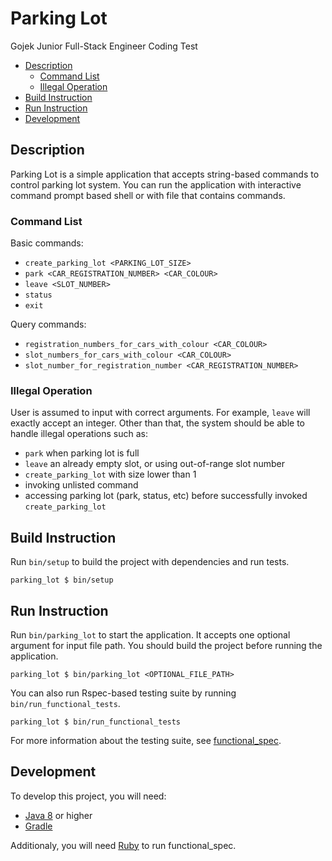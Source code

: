 # Parking Lot

Gojek Junior Full-Stack Engineer Coding Test

* [Description](#description)
  - [Command List](#command-list)
  - [Illegal Operation](#illegal-operation)
* [Build Instruction](#build-instruction)
* [Run Instruction](#run-instruction)
* [Development](#development)

## Description

Parking Lot is a simple application that accepts string-based commands to control parking lot system. 
You can run the application with interactive command prompt based shell or with file that contains 
commands. 

### Command List

Basic commands: 

* `create_parking_lot <PARKING_LOT_SIZE>`
* `park <CAR_REGISTRATION_NUMBER> <CAR_COLOUR>`
* `leave <SLOT_NUMBER>`
* `status`
* `exit`

Query commands:

* `registration_numbers_for_cars_with_colour <CAR_COLOUR>`
* `slot_numbers_for_cars_with_colour <CAR_COLOUR>`
* `slot_number_for_registration_number <CAR_REGISTRATION_NUMBER>`

### Illegal Operation

User is assumed to input with correct arguments. For example, `leave` will exactly accept an integer. 
Other than that, the system should be able to handle illegal operations such as:
* `park` when parking lot is full
* `leave` an already empty slot, or using out-of-range slot number
* `create_parking_lot` with size lower than 1
* invoking unlisted command
* accessing parking lot (park, status, etc) before successfully invoked `create_parking_lot`

## Build Instruction

Run `bin/setup` to build the project with dependencies and run tests.

```
parking_lot $ bin/setup
```

## Run Instruction

Run ```bin/parking_lot``` to start the application. It accepts one optional argument for input file path. You should build the project before running the application.

```
parking_lot $ bin/parking_lot <OPTIONAL_FILE_PATH>
```

You can also run Rspec-based testing suite by running `bin/run_functional_tests`.

```
parking_lot $ bin/run_functional_tests
```

For more information about the testing suite, see [functional_spec](functional_spec).

## Development

To develop this project, you will need:
* [Java 8](https://www.oracle.com/technetwork/java/javase/downloads/jdk8-downloads-2133151.html) or higher
* [Gradle](https://gradle.org/)

Additionaly, you will need [Ruby](https://www.ruby-lang.org/en/documentation/installation/) to run functional_spec. 
